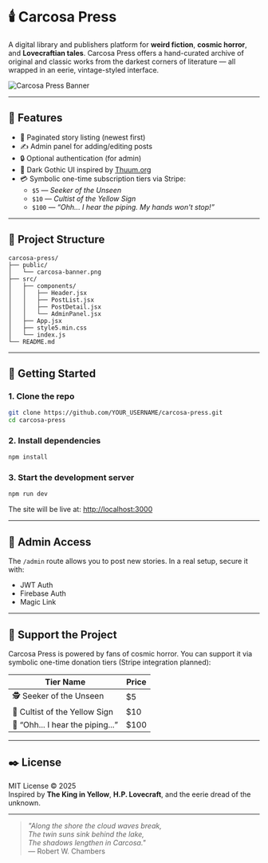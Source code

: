 # 🕯️ Carcosa Press

A digital library and publishers platform for **weird fiction**, **cosmic horror**, and **Lovecraftian tales**. Carcosa Press offers a hand-curated archive of original and classic works from the darkest corners of literature — all wrapped in an eerie, vintage-styled interface.

![Carcosa Press Banner](./public/carcosa-banner.png)

---

## 🧰 Features

- 📰 Paginated story listing (newest first)
- ✍️ Admin panel for adding/editing posts
- 🔒 Optional authentication (for admin)
- 🎃 Dark Gothic UI inspired by [Thuum.org](https://www.thuum.org/)
- 💳 Symbolic one-time subscription tiers via Stripe:
  - `$5` — *Seeker of the Unseen*
  - `$10` — *Cultist of the Yellow Sign*
  - `$100` — *“Ohh... I hear the piping. My hands won't stop!”*

---

## 📁 Project Structure

```
carcosa-press/
├── public/
│   └── carcosa-banner.png
├── src/
│   ├── components/
│   │   ├── Header.jsx
│   │   ├── PostList.jsx
│   │   ├── PostDetail.jsx
│   │   └── AdminPanel.jsx
│   ├── App.jsx
│   ├── style5.min.css
│   └── index.js
└── README.md
```

---

## 🚀 Getting Started

### 1. Clone the repo

```bash
git clone https://github.com/YOUR_USERNAME/carcosa-press.git
cd carcosa-press
```

### 2. Install dependencies

```bash
npm install
```

### 3. Start the development server

```bash
npm run dev
```

The site will be live at: [http://localhost:3000](http://localhost:3000)

---

## 🔐 Admin Access

The `/admin` route allows you to post new stories.
In a real setup, secure it with:
- JWT Auth
- Firebase Auth
- Magic Link

---

## 💸 Support the Project

Carcosa Press is powered by fans of cosmic horror.
You can support it via symbolic one-time donation tiers (Stripe integration planned):

| Tier Name                              | Price |
|----------------------------------------|-------|
| 🕵️ Seeker of the Unseen               | $5    |
| 📜 Cultist of the Yellow Sign          | $10   |
| 🐙 “Ohh... I hear the piping...”       | $100  |

---

## ✒️ License

MIT License © 2025  
Inspired by **The King in Yellow**, **H.P. Lovecraft**, and the eerie dread of the unknown.

---

> _"Along the shore the cloud waves break,  
> The twin suns sink behind the lake,  
> The shadows lengthen in Carcosa."_  
> — Robert W. Chambers
